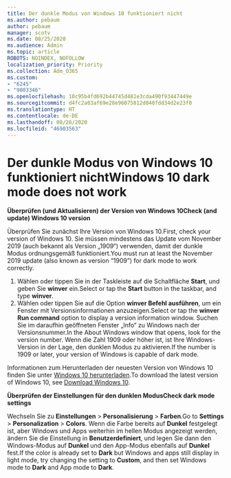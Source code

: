 ```yaml
---
title: Der dunkle Modus von Windows 10 funktioniert nicht
ms.author: pebaum
author: pebaum
manager: scotv
ms.date: 08/25/2020
ms.audience: Admin
ms.topic: article
ROBOTS: NOINDEX, NOFOLLOW
localization_priority: Priority
ms.collection: Adm_O365
ms.custom:
- "6245"
- "9003346"
ms.openlocfilehash: 10c95b4fd692b44745d481e3cda490f93447449e
ms.sourcegitcommit: d4fc2a03af69e28e96075812d040fdd34d2e23f0
ms.translationtype: HT
ms.contentlocale: de-DE
ms.lasthandoff: 08/26/2020
ms.locfileid: "46903563"
---
```

# <a name="windows-10-dark-mode-does-not-work"></a><span data-ttu-id="612b8-102">Der dunkle Modus von Windows 10 funktioniert nicht</span><span class="sxs-lookup"><span data-stu-id="612b8-102">Windows 10 dark mode does not work</span></span>

<span data-ttu-id="612b8-103">**Überprüfen (und Aktualisieren) der Version von Windows 10**</span><span class="sxs-lookup"><span data-stu-id="612b8-103">**Check (and update) Windows 10 version**</span></span>

<span data-ttu-id="612b8-104">Überprüfen Sie zunächst Ihre Version von Windows 10.</span><span class="sxs-lookup"><span data-stu-id="612b8-104">First, check your version of Windows 10.</span></span> <span data-ttu-id="612b8-105">Sie müssen mindestens das Update vom November 2019 (auch bekannt als Version „1909“) verwenden, damit der dunkle Modus ordnungsgemäß funktioniert.</span><span class="sxs-lookup"><span data-stu-id="612b8-105">You must run at least the November 2019 update (also known as version “1909”) for dark mode to work correctly.</span></span>  

1. <span data-ttu-id="612b8-106">Wählen oder tippen Sie in der Taskleiste auf die Schaltfläche **Start**, und geben Sie **winver** ein.</span><span class="sxs-lookup"><span data-stu-id="612b8-106">Select or tap the **Start** button in the taskbar, and type  **winver**.</span></span> 
2. <span data-ttu-id="612b8-107">Wählen oder tippen Sie auf die Option **winver Befehl ausführen**, um ein Fenster mit Versionsinformationen anzuzeigen.</span><span class="sxs-lookup"><span data-stu-id="612b8-107">Select or tap the **winver Run command** option to display a version information window.</span></span>
    <span data-ttu-id="612b8-108">Suchen Sie im daraufhin geöffneten Fenster „Info“ zu Windows nach der Versionsnummer.</span><span class="sxs-lookup"><span data-stu-id="612b8-108">In the About Windows window that opens, look for the version number.</span></span> <span data-ttu-id="612b8-109">Wenn die Zahl 1909 oder höher ist, ist Ihre Windows-Version in der Lage, den dunklen Modus zu aktivieren.</span><span class="sxs-lookup"><span data-stu-id="612b8-109">If the number is 1909 or later, your version of Windows is capable of dark mode.</span></span>

<span data-ttu-id="612b8-110">Informationen zum Herunterladen der neuesten Version von Windows 10 finden Sie unter [Windows 10 herunterladen](https://www.microsoft.com/software-download/windows10).</span><span class="sxs-lookup"><span data-stu-id="612b8-110">To download the latest version of Windows 10, see [Download Windows 10](https://www.microsoft.com/software-download/windows10).</span></span>

<span data-ttu-id="612b8-111">**Überprüfen der Einstellungen für den dunklen Modus**</span><span class="sxs-lookup"><span data-stu-id="612b8-111">**Check dark mode settings**</span></span>

<span data-ttu-id="612b8-112">Wechseln Sie zu **Einstellungen** > **Personalisierung** > **Farben**.</span><span class="sxs-lookup"><span data-stu-id="612b8-112">Go to **Settings** > **Personalization** > **Colors**.</span></span> <span data-ttu-id="612b8-113">Wenn die Farbe bereits auf **Dunkel** festgelegt ist, aber Windows und Apps weiterhin im hellen Modus angezeigt werden, ändern Sie die Einstellung in **Benutzerdefiniert**, und legen Sie dann den Windows-Modus auf **Dunkel** und den App-Modus ebenfalls auf **Dunkel** fest.</span><span class="sxs-lookup"><span data-stu-id="612b8-113">If the color is already set to  **Dark** but Windows and apps still display in light mode, try changing the setting to  **Custom**, and then set Windows mode to **Dark** and App mode to **Dark**.</span></span>